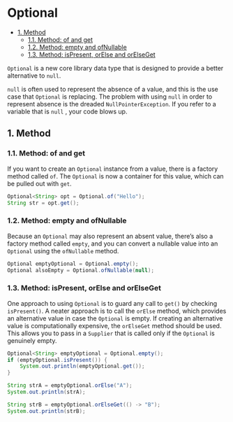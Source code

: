 # Optional

<!-- TOC -->

- [1. Method](#1-method)
  - [1.1. Method: of and get](#11-method-of-and-get)
  - [1.2. Method: empty and ofNullable](#12-method-empty-and-ofnullable)
  - [1.3. Method: isPresent, orElse and orElseGet](#13-method-ispresent-orelse-and-orelseget)

<!-- /TOC -->

`Optional` is a new core library data type that is designed to provide a better alternative to `null`.

`null` is often used to represent the absence of a value, and this is the use case that `Optional` is replacing. The problem with using `null` in order to represent absence is the dreaded `NullPointerException`. If you refer to a variable that is `null` , your code blows up.

## 1. Method

### 1.1. Method: of and get

If you want to create an `Optional` instance from a value, there is a factory method called `of`. The `Optional` is now a container for this value, which can be pulled out with `get`.

```java
Optional<String> opt = Optional.of("Hello");
String str = opt.get();
```

### 1.2. Method: empty and ofNullable

Because an `Optional` may also represent an absent value, there’s also a factory method called `empty`, and you can convert a nullable value into an `Optional` using the `ofNullable` method.

```java
Optional emptyOptional = Optional.empty();
Optional alsoEmpty = Optional.ofNullable(null);
```

### 1.3. Method: isPresent, orElse and orElseGet

One approach to using `Optional` is to guard any call to `get()` by checking `isPresent()`. A neater approach is to call the `orElse` method, which provides an alternative value in case the `Optional` is empty. If creating an alternative value is computationally expensive, the `orElseGet` method should be used. This allows you to pass in a `Supplier` that is called only if the `Optional` is genuinely empty.

```java
Optional<String> emptyOptional = Optional.empty();
if (emptyOptional.isPresent()) {
    System.out.println(emptyOptional.get());
}

String strA = emptyOptional.orElse("A");
System.out.println(strA);

String strB = emptyOptional.orElseGet(() -> "B");
System.out.println(strB);
```


